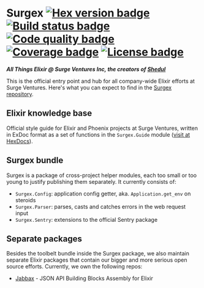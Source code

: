 # Surgex [![Hex version badge](https://img.shields.io/hexpm/v/surgex.svg?style=flat-square)](https://hexdocs.pm/surgex) [![Build status badge](https://img.shields.io/codeship/b9a1e790-42d4-0135-8d64-4209f04046aa.svg)](https://app.codeship.com/projects/230448) [![Code quality badge](https://img.shields.io/codeclimate/github/surgeventures/surgex.svg?style=flat-square)](https://codeclimate.com/github/surgeventures/surgex) [![Coverage badge](https://img.shields.io/coveralls/surgeventures/surgex.svg?style=flat-square)](https://coveralls.io/github/surgeventures/surgex) [![License badge](https://img.shields.io/hexpm/l/surgex.svg?style=flat-square)](https://github.com/surgeventures/surgex/blob/master/LICENSE.md)

***All Things Elixir @ Surge Ventures Inc, the creators of [Shedul](https://www.shedul.com)***

This is the official entry point and hub for all company-wide Elixir efforts at Surge Ventures.
Here's what you can expect to find in the
[Surgex repository](https://github.com/surgeventures/surgex).

## Elixir knowledge base

Official style guide for Elixir and Phoenix projects at Surge Ventures, written in ExDoc format as
a set of functions in the `Surgex.Guide` module ([visit at HexDocs](https://hexdocs.pm/surgex/Surgex.Guide.html)).

## Surgex bundle

Surgex is a package of cross-project helper modules, each too small or too young to justify
publishing them separately. It currently consists of:

- `Surgex.Config`: application config getter, aka. `Application.get_env` on steroids
- `Surgex.Parser`: parses, casts and catches errors in the web request input
- `Surgex.Sentry`: extensions to the official Sentry package

## Separate packages

Besides the toolbelt bundle inside the Surgex package, we also maintain separate Elixir packages
that contain our bigger and more serious open source efforts. Currently, we own the following repos:

- [Jabbax](https://github.com/surgeventures/jabbax) - JSON API Building Blocks Assembly for Elixir
